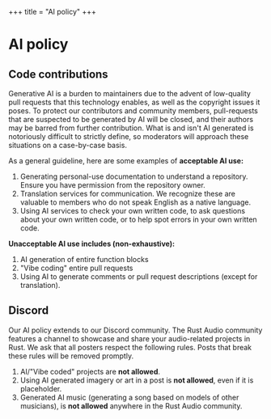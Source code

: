 +++
title = "AI policy"
+++

# AI policy

## Code contributions

Generative AI is a burden to maintainers due to the advent of low-quality pull requests that this technology enables, as well as the copyright issues it poses. To protect our contributors and community members, pull-requests that are suspected to be generated by AI will be closed, and their authors may be barred from further contribution. What is and isn't AI generated is notoriously difficult to strictly define, so moderators will approach these situations on a case-by-case basis.

As a general guideline, here are some examples of **acceptable AI use:**

1. Generating personal-use documentation to understand a repository. Ensure you have permission from the repository owner.
2. Translation services for communication. We recognize these are valuable to members who do not speak English as a native language.
3. Using AI services to check your own written code, to ask questions about your own written code, or to help spot errors in your own written code.

**Unacceptable AI use includes (non-exhaustive):**

1. AI generation of entire function blocks
2. "Vibe coding" entire pull requests
3. Using AI to generate comments or pull request descriptions (except for translation).

## Discord

Our AI policy extends to our Discord community. The Rust Audio community features a channel to showcase and share your audio-related projects in Rust. We ask that all posters respect the following rules. Posts that break these rules will be removed promptly.

1. AI/"Vibe coded" projects are **not allowed**.
2. Using AI generated imagery or art in a post is **not allowed**, even if it is placeholder.
3. Generated AI music (generating a song based on models of other musicians), is **not allowed** anywhere in the Rust Audio community.
